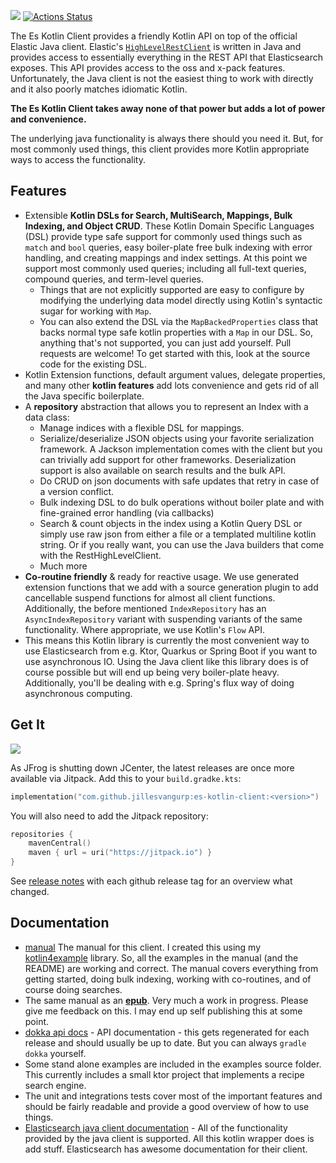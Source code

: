 [![](https://jitpack.io/v/jillesvangurp/es-kotlin-client.svg)](https://jitpack.io/#jillesvangurp/es-kotlin-client)
[![Actions Status](https://github.com/jillesvangurp/es-kotlin-wrapper-client/workflows/CI-gradle-build/badge.svg)](https://github.com/jillesvangurp/es-kotlin-wrapper-client/actions)

The Es Kotlin Client provides a friendly Kotlin API on top of the official Elastic Java client.
Elastic's [`HighLevelRestClient`](https://www.elastic.co/guide/en/elasticsearch/client/java-rest/master/java-rest-high.html) is written in Java and provides access to essentially everything in the REST API that Elasticsearch exposes. This API provides access to the oss and x-pack features. Unfortunately, the Java client is not the easiest thing to work with directly and it also poorly matches idiomatic Kotlin.

**The Es Kotlin Client takes away none of that power but adds a lot of power and convenience.**

The underlying java functionality is always there should you need it. But, for most commonly used things, this client provides more Kotlin appropriate ways to access the functionality.

## Features

- Extensible **Kotlin DSLs for Search, MultiSearch, Mappings, Bulk Indexing, and Object CRUD**. These Kotlin Domain Specific Languages (DSL) provide type safe support for commonly used things such as `match` and `bool` queries, easy boiler-plate free bulk indexing with error handling, and creating mappings and index settings. At this point we support most commonly used queries; including all full-text queries, compound queries, and term-level queries.
  - Things that are not explicitly supported are easy to configure by modifying the underlying data model directly using Kotlin's syntactic sugar for working with `Map`.
  - You can also extend the DSL via the `MapBackedProperties` class that backs normal type safe kotlin properties with a `Map` in our DSL. So, anything that's not supported, you can just add yourself. Pull requests are welcome! To get started with this, look at the source code for the existing DSL.  
- Kotlin Extension functions, default argument values, delegate properties, and many other **kotlin features** add lots convenience and gets rid of all the Java specific boilerplate.
- A **repository** abstraction that allows you to represent an Index with a data class: 
  - Manage indices with a flexible DSL for mappings.
  - Serialize/deserialize JSON objects using your favorite serialization framework. A Jackson implementation comes with the client but you can trivially add support for other frameworks. Deserialization support is also available on search results and the bulk API.
  - Do CRUD on json documents with safe updates that retry in case of a version conflict.
  - Bulk indexing DSL to do bulk operations without boiler plate and with fine-grained error handling (via callbacks)
  - Search & count objects in the index using a Kotlin Query DSL or simply use raw json from either a file or a templated multiline kotlin string. Or if you really want, you can use the Java builders that come with the RestHighLevelClient.
  - Much more
- **Co-routine friendly** & ready for reactive usage. We use generated extension functions that we add with a source generation plugin to add cancellable suspend functions for almost all client functions. Additionally, the before mentioned `IndexRepository` has an `AsyncIndexRepository` variant with suspending variants of the same functionality. Where appropriate, we use Kotlin's `Flow` API.
- This means this Kotlin library is currently the most convenient way to use Elasticsearch from e.g. Ktor, Quarkus or Spring Boot if you want to use asynchronous IO. Using the Java client like this library does is of course possible but will end up being very boiler-plate heavy. Additionally, you'll be dealing with e.g. Spring's flux way of doing asynchronous computing.

## Get It

[![](https://jitpack.io/v/jillesvangurp/es-kotlin-client.svg)](https://jitpack.io/#jillesvangurp/es-kotlin-client)

As JFrog is shutting down JCenter, the latest releases are once more available via Jitpack. Add this to your `build.gradke.kts`:

```kotlin
implementation("com.github.jillesvangurp:es-kotlin-client:<version>")
```

You will also need to add the Jitpack repository:

```kotlin
repositories {
    mavenCentral()
    maven { url = uri("https://jitpack.io") }
}
```

See [release notes](https://github.com/jillesvangurp/es-kotlin-wrapper-client/releases) with each github release tag for an overview what changed.

## Documentation

- [manual](https://www.jillesvangurp.com/es-kotlin-manual/) The manual for this client. I created this using my [kotlin4example](https://github.com/jillesvangurp/kotlin4example) library. So, all the examples in the manual (and the README) are working and correct. The manual covers everything from getting started, doing bulk indexing, working with co-routines, and of course doing searches.
- The same manual as an **[epub](https://www.jillesvangurp.com/es-kotlin-manual/book.epub)**. Very much a work in progress. Please give me feedback on this. I may end up self publishing this at some point.
- [dokka api docs](https://www.jillesvangurp.com/es-kotlin-manual/docs/es-kotlin-wrapper-client/index.html) - API documentation - this gets regenerated for each release and should usually be up to date. But you can always `gradle dokka` yourself.
- Some stand alone examples are included in the examples source folder. This currently includes a small ktor project that implements a recipe search engine.
- The unit and integrations tests cover most of the important features and should be fairly readable and provide a good overview of how to use things.
- [Elasticsearch java client documentation](https://www.elastic.co/guide/en/elasticsearch/client/java-rest/current/java-rest-high.html) - All of the functionality provided by the java client is supported. All this kotlin wrapper does is add stuff. Elasticsearch has awesome documentation for their client.